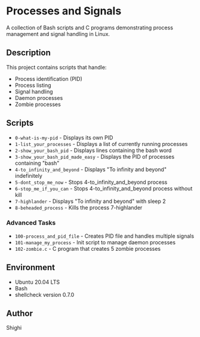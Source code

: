 # Processes and Signals

A collection of Bash scripts and C programs demonstrating process management and signal handling in Linux.

## Description

This project contains scripts that handle:
- Process identification (PID)
- Process listing
- Signal handling
- Daemon processes
- Zombie processes

## Scripts

* `0-what-is-my-pid` - Displays its own PID
* `1-list_your_processes` - Displays a list of currently running processes
* `2-show_your_bash_pid` - Displays lines containing the bash word
* `3-show_your_bash_pid_made_easy` - Displays the PID of processes containing "bash"
* `4-to_infinity_and_beyond` - Displays "To infinity and beyond" indefinitely
* `5-dont_stop_me_now` - Stops 4-to_infinity_and_beyond process
* `6-stop_me_if_you_can` - Stops 4-to_infinity_and_beyond process without kill
* `7-highlander` - Displays "To infinity and beyond" with sleep 2
* `8-beheaded_process` - Kills the process 7-highlander

### Advanced Tasks
* `100-process_and_pid_file` - Creates PID file and handles multiple signals
* `101-manage_my_process` - Init script to manage daemon processes
* `102-zombie.c` - C program that creates 5 zombie processes

## Environment
* Ubuntu 20.04 LTS
* Bash
* shellcheck version 0.7.0

## Author
Shighi
